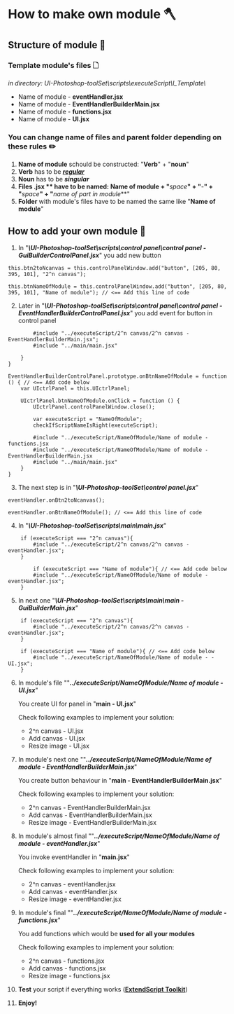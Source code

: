 # How to make own module 🪓

## Structure of module 🧱

### Template module's files 🗋
_in directory: UI-Photoshop-toolSet\scripts\executeScript\Ι_Template\\_

* Name of module - **eventHandler.jsx**
* Name of module - **EventHandlerBuilderMain.jsx**
* Name of module - **functions.jsx**
* Name of module - **UI.jsx**

### You can change name of files and parent folder depending on these rules ✏️

1. **Name of module** schould be constructed: "**Verb**" + "**noun**"
2. **Verb** has to be [**_regular_**](https://conjugator.reverso.net/conjugation-english-verb-debug.html)
3. **Noun** has to be **_singular_**
4. **Files .jsx ** have to be named: **Name of module** + "**_space_**" + "**-**" + "**_space_**" + "**_name of part in module_**"
5. **Folder** with module's files have to be named the same like "**Name of module**"

## How to add your own module 🔨

1. In "**_\UI-Photoshop-toolSet\scripts\control panel\control panel - GuiBuilderControlPanel.jsx_**"
you add new button

```
this.btn2toNcanvas = this.controlPanelWindow.add("button", [205, 80, 395, 101], "2^n canvas");

this.btnNameOfModule = this.controlPanelWindow.add("button", [205, 80, 395, 101], "Name of module"); // <== Add this line of code
```

2. Later in "**_\UI-Photoshop-toolSet\scripts\control panel\control panel - EventHandlerBuilderControlPanel.jsx_**"
you add event for button in control panel

```
        #include "../executeScript/2^n canvas/2^n canvas - EventHandlerBuilderMain.jsx";
        #include "../main/main.jsx"

    }
}

EventHandlerBuilderControlPanel.prototype.onBtnNameOfModule = function () { // <== Add code below
    var UIctrlPanel = this.UIctrlPanel;

    UIctrlPanel.btnNameOfModule.onClick = function () {
        UIctrlPanel.controlPanelWindow.close();

        var executeScript = "NameOfModule";
        checkIfScriptNameIsRight(executeScript);

        #include "../executeScript/NameOfModule/Name of module - functions.jsx
        #include "../executeScript/NameOfModule/Name of module - EventHandlerBuilderMain.jsx
        #include "../main/main.jsx"
    }
}
```

3. The next step is in "**_\UI-Photoshop-toolSet\control panel.jsx_**"

```
eventHandler.onBtn2toNcanvas();

eventHandler.onBtnNameOfModule(); // <== Add this line of code
```

4. In "**_\UI-Photoshop-toolSet\scripts\main\main.jsx_**"

```
    if (executeScript === "2^n canvas"){
        #include "../executeScript/2^n canvas/2^n canvas - eventHandler.jsx"; 
    }

        if (executeScript === "Name of module"){ // <== Add code below
        #include "../executeScript/NameOfModule/Name of module - eventHandler.jsx"; 
    }
```

5. In next one "**_\UI-Photoshop-toolSet\scripts\main\main - GuiBuilderMain.jsx_**"

```
    if (executeScript === "2^n canvas"){
        #include "../executeScript/2^n canvas/2^n canvas - eventHandler.jsx"; 
    }

    if (executeScript === "Name of module"){ // <== Add code below
        #include "../executeScript/NameOfModule/Name of module - - UI.jsx"; 
    }
```

6. In module's file ""**_../executeScript/NameOfModule/Name of module - UI.jsx_**"

    You create UI for panel in "**main - UI.jsx**"

    Check following examples to implement your solution:

    * 2^n canvas - UI.jsx
    * Add canvas - UI.jsx
    * Resize image - UI.jsx

6. In module's next one ""**_../executeScript/NameOfModule/Name of module - EventHandlerBuilderMain.jsx_**"

    You create button behaviour in "**main - EventHandlerBuilderMain.jsx**"

    Check following examples to implement your solution:

    * 2^n canvas - EventHandlerBuilderMain.jsx
    * Add canvas - EventHandlerBuilderMain.jsx
    * Resize image - EventHandlerBuilderMain.jsx

7. In module's almost final ""**_../executeScript/NameOfModule/Name of module - eventHandler.jsx_**"

    You invoke eventHandler in "**main.jsx**"

    Check following examples to implement your solution:

    * 2^n canvas - eventHandler.jsx
    * Add canvas - eventHandler.jsx
    * Resize image - eventHandler.jsx

8. In module's final ""**_../executeScript/NameOfModule/Name of module - functions.jsx_**"

    You add functions which would be **used for all your modules**

    Check following examples to implement your solution:

    * 2^n canvas - functions.jsx
    * Add canvas - functions.jsx
    * Resize image - functions.jsx

9. **Test** your script if everything works ([**ExtendScript Toolkit**](https://flylib.com/books/en/1.513.1.60/1/))

10. **Enjoy!**
